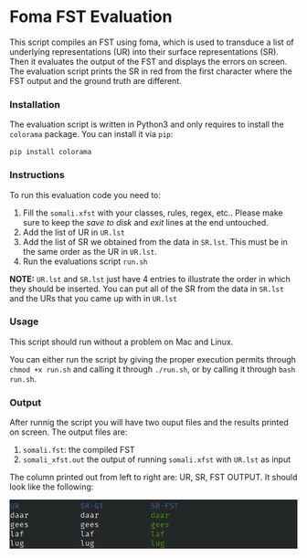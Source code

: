 # Foma FST Evaluation

This script compiles an FST using foma, which is used to transduce
a list of underlying representations (UR) into their surface representations (SR). 
Then it evaluates the output of the FST and displays the errors on screen.
The evaluation script prints the SR in red from the first character where the FST output and the ground truth are different.

### Installation

The evaluation script is written in Python3 and only requires to install the `colorama` package. You can install it via `pip`:

```
pip install colorama
```

### Instructions

To run this evaluation code you need to:

1. Fill the `somali.xfst` with your classes, rules, regex, etc.. Please make sure to keep the *save to disk* and *exit* lines at the end untouched.
2. Add the list of UR in `UR.lst`
3. Add the list of SR we obtained from the data in `SR.lst`. This must be in the same order as the UR in `UR.lst`.
4. Run the evaluations script `run.sh`

**NOTE:** `UR.lst` and `SR.lst` just have 4 entries to illustrate the order in which they should be inserted. You can put all of the SR from the data in `SR.lst` and the URs that you came up with in `UR.lst`

### Usage

This script should run without a problem on Mac and Linux. 

You can either run the script by giving the proper execution permits through `chmod +x run.sh` and calling it through `./run.sh`, or by calling it through `bash run.sh`.


### Output

After runnig the script you will have two ouput files and the results printed on screen. The output files are:
1. `somali.fst`: the compiled FST
1. `somali_xfst.out` the output of running `somali.xfst` with `UR.lst` as input

The column printed out from left to right are: UR, SR, FST OUTPUT. It should look like the following:

![screenshot](imgs/screenshot.png)
